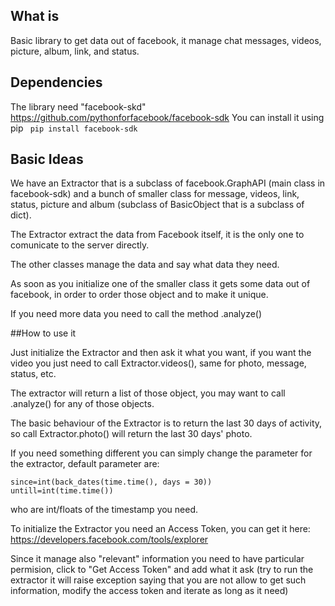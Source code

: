 ## What is

Basic library to get data out of facebook, it manage chat messages, videos, picture, album, link, and status.

## Dependencies 

The library need "facebook-skd" 
https://github.com/pythonforfacebook/facebook-sdk
You can install it using pip
``` pip install facebook-sdk```

## Basic Ideas

We have an Extractor that is a subclass of facebook.GraphAPI (main class in facebook-sdk) and a bunch of smaller class for message, videos, link, status, picture and album (subclass of BasicObject that is a subclass of dict).

The Extractor extract the data from Facebook itself, it is the only one to comunicate to the server directly.

The other classes manage the data and say what data they need.

As soon as you initialize one of the smaller class it gets some data out of facebook, in order to order those object and to make it unique.

If you need more data you need to call the method .analyze()

##How to use it

Just initialize the Extractor and then ask it what you want, if you want the video you just need to call Extractor.videos(), same for photo, message, status, etc.

The extractor will return a list of those object, you may want to call .analyze() for any of those objects.

The basic behaviour of the Extractor is to return the last 30 days of activity, so call Extractor.photo() will return the last 30 days' photo.

If you need something different you can simply change the parameter for the extractor, default parameter are:

```
since=int(back_dates(time.time(), days = 30))
untill=int(time.time())
```

who are int/floats of the timestamp you need.

To initialize the Extractor you need an Access Token, you can get it here:
https://developers.facebook.com/tools/explorer

Since it manage also "relevant" information you need to have particular permision, click to "Get Access Token" and add what it ask (try to run the extractor it will raise exception saying that you are not allow to get such information, modify the access token and iterate as long as it need)

